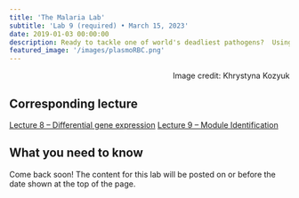 ```yaml
---
title: 'The Malaria Lab'
subtitle: 'Lab 9 (required) • March 15, 2023'
date: 2019-01-03 00:00:00
description: Ready to tackle one of world's deadliest pathogens?  Using data collected throughout the 48hr red blood cell cycle, you'll be tasked with putting together a publication-quality figure that best captures your main findings.
featured_image: '/images/plasmoRBC.png'
---
```


<div style="text-align: right"> Image credit: Khrystyna Kozyuk </div>

## Corresponding lecture

[Lecture 8 – Differential gene expression](https://diytranscriptomics.com/project/lecture-08)
[Lecture 9 – Module Identification](https://diytranscriptomics.com/project/lecture-09)

## What you need to know

Come back soon!  The content for this lab will be posted on or before the date shown at the top of the page.


